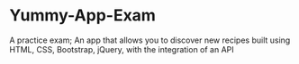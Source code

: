 # Yummy-App-Exam
A practice exam; An app that allows you to discover new recipes built using HTML, CSS, Bootstrap, jQuery, with the integration of an API

